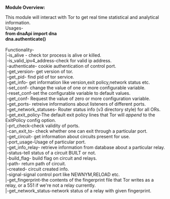 **Module Overview:**

This module will interact with Tor to get real time statistical and analytical information.<br/>
Usages-<br/>
**from dnaApi import dna<br/>
dna.authenticate()</br>**
<br/>
Functionality-<br/>
|-is_alive - check tor process is alive or killed.<br/>
|-is_valid_ipv4_address-check for valid ip address.<br/>
|-authenticate- cookie authentication of control port.<br/>
|-get_version- get version of tor. <br/>
|-get_pid- find pid of tor service.<br/>
|-get_info- get information like version,exit policy,network status etc.<br/>
|-set_conf- change the value of one or more configurable variable.<br/>
|-reset_conf-set the configurable variable to default values.<br/>
|-get_conf- Request the value of zero or more configuration variable.<br/>
|-get_ports- retreive informations about listeners of different ports.<br/>
|-get_network_statuses- Router status info (v3 directory style) for all ORs.<br/>
|-get_exit_policy-The default exit policy lines that Tor will *append* to the ExitPolicy config option.<br/>
|-prt_check-check validity of ports.<br/>
|-can_exit_to- check whether one can exit through a particular port.<br/>
|-get_circuit- get information about circuits present for use.<br/>
|-port_usage-Usage of particular port.<br/>
|-get_info_relay- retrieve information from database about a particular relay.<br/>
|-status-tell status of a circuit BUILT or not.<br/>
|-build_flag- build flag on circuit and relays.<br/>
|-path- return path of circuit.<br/>
|-created- circuit created info.<br/>
|-signal-signal control port like NEWNYM,RELOAD etc.<br/>
|-get_fingerprint-the contents of the fingerprint file that Tor writes as a relay, or a 551 if we're not a relay currently.<br/>
|-get_network_status-network status of a relay with given fingerprint.<br/>


